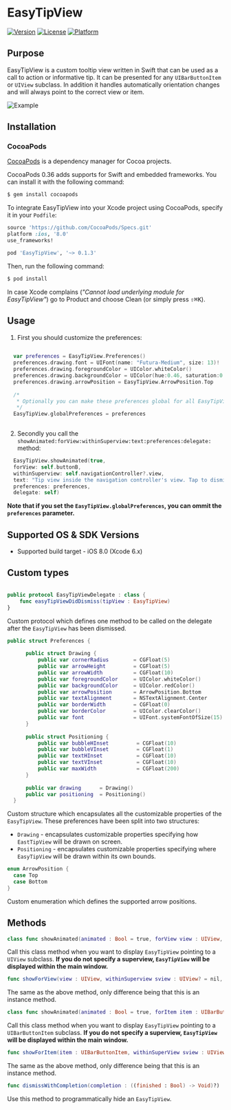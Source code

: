 # EasyTipView

[![Version](https://img.shields.io/cocoapods/v/EasyTipView.svg?style=flat)](http://cocoapods.org/pods/EasyTipView)
[![License](https://img.shields.io/cocoapods/l/EasyTipView.svg?style=flat)](http://cocoapods.org/pods/EasyTipView)
[![Platform](https://img.shields.io/cocoapods/p/EasyTipView.svg?style=flat)](http://cocoapods.org/pods/EasyTipView)

Purpose
--------------

EasyTipView is a custom tooltip view written in Swift that can be used as a call to action or informative tip. It can be presented for 
any ``UIBarButtonItem`` or ``UIView`` subclass. In addition it handles automatically orientation changes and will always point to the correct view or item.

![Example](/../master/images/preview.gif)

Installation
--------------

### CocoaPods

[CocoaPods](http://cocoapods.org) is a dependency manager for Cocoa projects.

CocoaPods 0.36 adds supports for Swift and embedded frameworks. You can install it with the following command:

```bash
$ gem install cocoapods
```

To integrate EasyTipView into your Xcode project using CocoaPods, specify it in your `Podfile`:

```ruby
source 'https://github.com/CocoaPods/Specs.git'
platform :ios, '8.0'
use_frameworks!

pod 'EasyTipView', '~> 0.1.3'
```

Then, run the following command:

```bash
$ pod install
```

In case Xcode complains (<i>"Cannot load underlying module for EasyTipView"</i>) go to Product and choose Clean (or simply press <kbd>⇧</kbd><kbd>⌘</kbd><kbd>K</kbd>).

Usage
--------------

1) First you should customize the preferences:
```swift
  
  var preferences = EasyTipView.Preferences()
  preferences.drawing.font = UIFont(name: "Futura-Medium", size: 13)!
  preferences.drawing.foregroundColor = UIColor.whiteColor()
  preferences.drawing.backgroundColor = UIColor(hue:0.46, saturation:0.99, brightness:0.6, alpha:1)
  preferences.drawing.arrowPosition = EasyTipView.ArrowPosition.Top
  
  /*
   * Optionally you can make these preferences global for all EasyTipViews
   */
  EasyTipView.globalPreferences = preferences
  
```

2) Secondly you call the ``showAnimated:forView:withinSuperview:text:preferences:delegate:`` method:
```swift
  EasyTipView.showAnimated(true, 
  forView: self.buttonB, 
  withinSuperview: self.navigationController?.view,
  text: "Tip view inside the navigation controller's view. Tap to dismiss!",
  preferences: preferences,
  delegate: self)
```

**Note that if you set the ```EasyTipView.globalPreferences```, you can ommit the ```preferences``` parameter.**

Supported OS & SDK Versions
-----------------------------

* Supported build target - iOS 8.0 (Xcode 6.x)

Custom types
--------------

```swift 

public protocol EasyTipViewDelegate : class {
    func easyTipViewDidDismiss(tipView : EasyTipView)
}

```

Custom protocol which defines one method to be called on the delegate after the ``EasyTipView`` has been dismissed.

```swift
public struct Preferences {
        
      public struct Drawing {
          public var cornerRadius        = CGFloat(5)
          public var arrowHeight         = CGFloat(5)
          public var arrowWidth          = CGFloat(10)
          public var foregroundColor     = UIColor.whiteColor()
          public var backgroundColor     = UIColor.redColor()
          public var arrowPosition       = ArrowPosition.Bottom
          public var textAlignment       = NSTextAlignment.Center
          public var borderWidth         = CGFloat(0)
          public var borderColor         = UIColor.clearColor()
          public var font                = UIFont.systemFontOfSize(15)
      }
        
      public struct Positioning {
          public var bubbleHInset         = CGFloat(10)
          public var bubbleVInset         = CGFloat(1)
          public var textHInset           = CGFloat(10)
          public var textVInset           = CGFloat(10)
          public var maxWidth             = CGFloat(200)
      }
        
      public var drawing      = Drawing()
      public var positioning  = Positioning()
  }
```
Custom structure which encapsulates all the customizable properties of the ``EasyTipView``. These preferences have been split into two structures:
* ```Drawing``` - encapsulates customizable properties specifying how ```EastTipView``` will be drawn on screen.
* ```Positioning``` - encapsulates customizable properties specifying where ```EasyTipView``` will be drawn within its own bounds.

```swift
enum ArrowPosition {
  case Top
  case Bottom
}
```
Custom enumeration which defines the supported arrow positions.

Methods
--------------

```swift
class func showAnimated(animated : Bool = true, forView view : UIView, withinSuperview superview : UIView? = nil, text :  NSString, preferences: Preferences = EasyTipView.globalPreferences, delegate : EasyTipViewDelegate? = nil)
```

Call this class method when you want to display ``EasyTipView`` pointing to a ``UIView`` subclass. **If you do not specify a superview, ``EasyTipView`` will be displayed within the main window.**

```swift
func showForView(view : UIView, withinSuperview sview : UIView? = nil, animated : Bool = true)
```

The same as the above method, only difference being that this is an instance method.

```swift
class func showAnimated(animated : Bool = true, forItem item : UIBarButtonItem, withinSuperview superview : UIView? = nil, text : NSString, preferences: Preferences = EasyTipView.globalPreferences, delegate : EasyTipViewDelegate? = nil)
```

Call this class method when you want to display ``EasyTipView`` pointing to a ``UIBarButtonItem`` subclass. **If you do not specify a superview, ``EasyTipView`` will be displayed within the main window.**


```swift
func showForItem(item : UIBarButtonItem, withinSuperView sview : UIView? = nil, animated : Bool = true)
```

The same as the above method, only difference being that this is an instance method.

```swift
func dismissWithCompletion(completion : ((finished : Bool) -> Void)?)
```

Use this method to programmatically hide an ``EasyTipView``.
